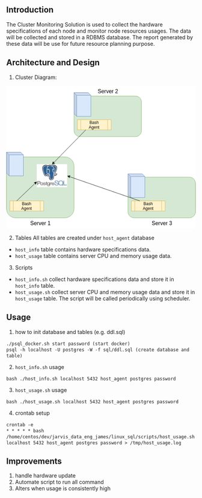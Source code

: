 ## Introduction
The Cluster Monitoring Solution is used to collect the hardware specifications of each node and monitor node resources usages. The data will be collected and stored in a RDBMS database. The report generated by these data will be use for future resource planning purpose.

## Architecture and Design
1) Cluster Diagram:

![my image](./assets/diagram.png)

2) Tables
  All tables are created under `host_agent` database
  - `host_info`  table contains hardware specifications data.
  - `host_usage` table contains server CPU and memory usage data.
3) Scripts
  - `host_info.sh`  collect hardware specifications data and store it in `host_info` table.
  - `host_usage.sh` collect server CPU and memory usage data and store it in `host_usage` table. The script will be called periodically using scheduler.

## Usage
1) how to init database and tables (e.g. ddl.sql)
~~~
./psql_docker.sh start password (start docker)
psql -h localhost -U postgres -W -f sql/ddl.sql (create database and table)
~~~
2) `host_info.sh` usage
~~~
bash ./host_info.sh localhost 5432 host_agent postgres password
~~~
3) `host_usage.sh` usage
~~~
bash ./host_usage.sh localhost 5432 host_agent postgres password
~~~
4) crontab setup
~~~
crontab -e
* * * * * bash /home/centos/dev/jarvis_data_eng_james/linux_sql/scripts/host_usage.sh localhost 5432 host_agent postgres password > /tmp/host_usage.log
~~~
## Improvements
1) handle hardware update
2) Automate script to run all command
3) Alters when usage is consistently high 
